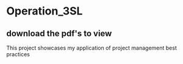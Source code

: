 # Operation_3SL
## download the pdf's to view

This project showcases my application of project management best practices 
